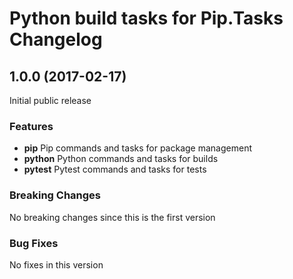 # Python build tasks for Pip.Tasks Changelog

## <a name="1.0.0"></a> 1.0.0 (2017-02-17)

Initial public release

### Features
* **pip** Pip commands and tasks for package management
* **python** Python commands and tasks for builds
* **pytest** Pytest commands and tasks for tests

### Breaking Changes
No breaking changes since this is the first version

### Bug Fixes
No fixes in this version

